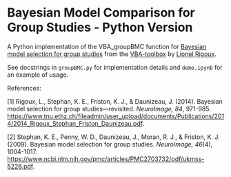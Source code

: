 # Bayesian Model Comparison for Group Studies - Python Version
A Python implementation of the VBA_groupBMC function 
for [Bayesian model selection for group studies](https://mbb-team.github.io/VBA-toolbox/wiki/BMS-for-group-studies/)
from the [VBA-toolbox](https://github.com/MBB-team/VBA-toolbox) 
by [Lionel Rigoux](https://sites.google.com/site/motivationbrainbehavior/the-team/the-team-1/lionel-rigoux).

See docstrings in ``groupBMC.py`` for implementation details 
and ``demo.ipynb`` for an example of usage.

References:

[1] Rigoux, L., Stephan, K. E., Friston, K. J., & Daunizeau, J. (2014).
Bayesian model selection for group studies—revisited. _NeuroImage, 84_, 971-985.
https://www.tnu.ethz.ch/fileadmin/user_upload/documents/Publications/2014/2014_Rigoux_Stephan_Friston_Daunizeau.pdf.

[2] Stephan, K. E., Penny, W. D., Daunizeau, J., Moran, R. J., & Friston, K. J. (2009).
Bayesian model selection for group studies. _NeuroImage, 46_(4), 1004-1017.
https://www.ncbi.nlm.nih.gov/pmc/articles/PMC2703732/pdf/ukmss-5226.pdf.
 
